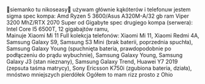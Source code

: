 🗿siemanko tu nikoseasy🗿
używam głównie kąkóterów i telefonuw 
jestem sigma
spec kompa: Amd Ryzen 5 3600/Asus A320M-A/32 gb ram Viper 3200 MhZ/RTX 2070 Super od Gigabyte
spec drugiego kompa (serwera): Intel Core I5 6500T, 12 gigabajtów ramu,  
Mainuje Xiaomi Mi 11 
Full kolekcja telefonów: Xiaomi Mi 11, Xiaomi Redmi 4A, Samsung Galaxy S9, Samsung S3 Mini (brak baterii, poprzednia spuchła), Samsung Galaxy Young (spuchnięta bateria, prawdopodobnie po podłączeniu do prądu wybuchnie), Samsung Galaxy Young, Samsung Galaxy J3 (stan nieznany), Samsung Galaxy Trend, Huawei Y7 2019 (zepsuta taśma matrycy), Sony Ericsson K750i (zgubiona bateria, działa), mnóstwo mniejszych pierdółek
Ogółem to mam rizz prosto z Ohio

